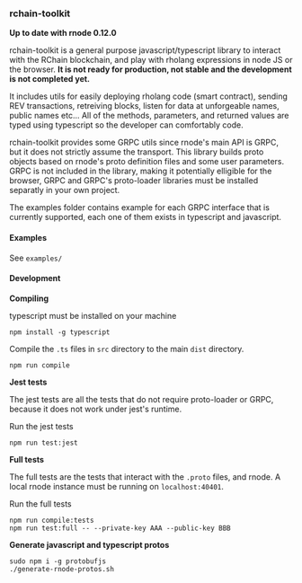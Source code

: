 ### rchain-toolkit

**Up to date with rnode 0.12.0**

rchain-toolkit is a general purpose javascript/typescript library to interact with the RChain blockchain, and play with rholang expressions in node JS or the browser. **It is not ready for production, not stable and the development is not completed yet.**

It includes utils for easily deploying rholang code (smart contract), sending REV transactions, retreiving blocks, listen for data at unforgeable names, public names etc... All of the methods, parameters, and returned values are typed using typescript so the developer can comfortably code.

rchain-toolkit provides some GRPC utils since rnode's main API is GRPC, but it does not strictly assume the transport. This library builds proto objects based on rnode's proto definition files and some user parameters. GRPC is not included in the library, making it potentially elligible for the browser, GRPC and GRPC's proto-loader libraries must be installed separatly in your own project.

The examples folder contains example for each GRPC interface that is currently supported, each one of them exists in typescript and javascript.

#### Examples

See `examples/`

#### Development

**Compiling**

typescript must be installed on your machine

```
npm install -g typescript
```

Compile the `.ts` files in `src` directory to the main `dist` directory.

```
npm run compile
```

**Jest tests**

The jest tests are all the tests that do not require proto-loader or GRPC, because it does not work under jest's runtime.

Run the jest tests

```
npm run test:jest
```

**Full tests**

The full tests are the tests that interact with the `.proto` files, and rnode. A local rnode instance must be running on `localhost:40401`.

Run the full tests

```
npm run compile:tests
npm run test:full -- --private-key AAA --public-key BBB
```

**Generate javascript and typescript protos**

```
sudo npm i -g protobufjs
./generate-rnode-protos.sh
```
